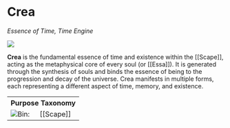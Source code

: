 <!-- wiki-header-section:start -->
# Crea
_Essence of Time, Time Engine_

<img src="wiki_images/Crea.png"><i></i></img>

**Crea** is the fundamental essence of time and existence within the [[Scape]], acting as the metaphysical core of every soul (or [[Essa]]). It is generated through the synthesis of souls and binds the essence of being to the progression and decay of the universe. Crea manifests in multiple forms, each representing a different aspect of time, memory, and existence.

<!-- wiki-header-section:end -->

<!-- taxonomy-table-section:start -->
<div class="taxonomy-table">
  <table>
    <tr>
      <th colspan="3">Purpose Taxonomy</th>
    </tr>
    <tr>
      <td class="taxon-label"><img src="../svg/bin.svg" class="taxon-icon">Bin:</td>
      <td class="taxon-content" colspan="2">[[Scape]]</td>
    </tr>
  </table>
</div>
<!-- taxonomy-table-section:end -->

<!-- not-for-live-publishing:start -->
<!--

## Components of Crea

1. **Print:** The outer shell of a soul, storing temporary information and connecting willpower to matter. Mastery of the Print signifies a deep mind-body connection.
2. **Mixprint:** Contains all temporary information from a soul's current life, lost upon [[Mixture Death]]. Dissolves into the Innersolvent upon ascension or soul transformation.
3. **Innersolvent:** The repository of permanent data, binding all prior Mixprints into a cohesive whole throughout a soul's journey.
4. **Mollica:** The physical creation of the Scape, known as the Sands of Time. Forms from a Solution Death, representing unconscious Crea and the inert fabric of time.
5. **Mollica Dilation:** The alteration of Crea, affecting time perception and spatial experience. Through meditation or soul practices, one can influence their experience of time.

## Crea's Role in the Scape

Crea drives the cycles of growth and decay in the universe, fueling the evolution of souls and the cosmos. It is the engine behind the passage of time, the storage of memory, and the realization of purpose. Through the synthesis of souls and the formation of Crea, the universe perpetually seeks balance and understanding.

## See Also

- [[Essa]]
- [[Purpose Taxonomy]]


This section is for content, lore, or discoveries that are NOT meant for live publishing to the site. 
Leave this empty unless specifically requested. Use this to stage information that will be revealed to players later.
-->
<!-- not-for-live-publishing:end -->
